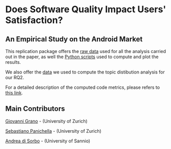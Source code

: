 # Does Software Quality Impact Users' Satisfaction?
## An Empirical Study on the Android Market

This replication package offers the [raw data][raw] used for all the analysis carried out in the paper, as well the [Python scripts][python] used to compute and plot the results.

We also offer the [data][topic] we used to compute the topic distibution analysis for our RQ2.

For a detailed description of the computed code metrics, please refers to [this link](https://github.com/sealuzh/user_satisfaction/wiki/Code-Quality-Metrics).

## Main Contributors

[Giovanni Grano](https://github.com/giograno) - (University of Zurich)

[Sebastiano Panichella](https://github.com/panichella) - (University of Zurich)

[Andrea di Sorbo](https://github.com/adisorbo) - (University of Sannio)

[python]: https://github.com/giograno/replication/tree/master/script_analysis
[raw]: https://github.com/giograno/replication/tree/master/csv
[topic]: https://github.com/giograno/replication/tree/master/topic_distribution
